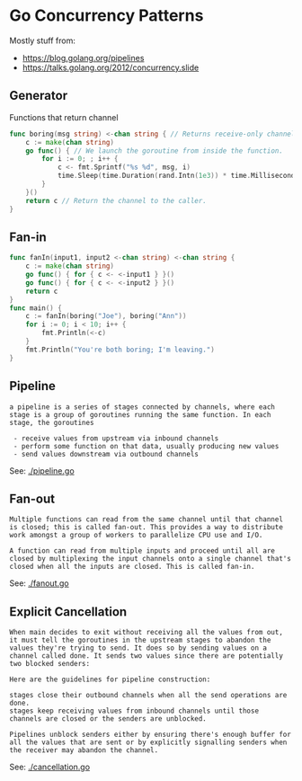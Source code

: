 # Go Concurrency Patterns

Mostly stuff from:

- https://blog.golang.org/pipelines
- https://talks.golang.org/2012/concurrency.slide

## Generator

Functions that return channel

```go
func boring(msg string) <-chan string { // Returns receive-only channel of strings.
    c := make(chan string)
    go func() { // We launch the goroutine from inside the function.
        for i := 0; ; i++ {
            c <- fmt.Sprintf("%s %d", msg, i)
            time.Sleep(time.Duration(rand.Intn(1e3)) * time.Millisecond)
        }
    }()
    return c // Return the channel to the caller.
}
```

## Fan-in

```go
func fanIn(input1, input2 <-chan string) <-chan string {
    c := make(chan string)
    go func() { for { c <- <-input1 } }()
    go func() { for { c <- <-input2 } }()
    return c
}
func main() {
    c := fanIn(boring("Joe"), boring("Ann"))
    for i := 0; i < 10; i++ {
        fmt.Println(<-c)
    }
    fmt.Println("You're both boring; I'm leaving.")
}
```

## Pipeline

```
a pipeline is a series of stages connected by channels, where each stage is a group of goroutines running the same function. In each stage, the goroutines
 
 - receive values from upstream via inbound channels
 - perform some function on that data, usually producing new values
 - send values downstream via outbound channels

```

See: [./pipeline.go](./pipeline.go)

## Fan-out

```
Multiple functions can read from the same channel until that channel is closed; this is called fan-out. This provides a way to distribute work amongst a group of workers to parallelize CPU use and I/O.

A function can read from multiple inputs and proceed until all are closed by multiplexing the input channels onto a single channel that's closed when all the inputs are closed. This is called fan-in.
```

See: [./fanout.go](./fanout.go)

## Explicit Cancellation

```cgo
When main decides to exit without receiving all the values from out, it must tell the goroutines in the upstream stages to abandon the values they're trying to send. It does so by sending values on a channel called done. It sends two values since there are potentially two blocked senders:

Here are the guidelines for pipeline construction:

stages close their outbound channels when all the send operations are done.
stages keep receiving values from inbound channels until those channels are closed or the senders are unblocked.

Pipelines unblock senders either by ensuring there's enough buffer for all the values that are sent or by explicitly signalling senders when the receiver may abandon the channel.
```

See: [./cancellation.go](./cancellation.go)

